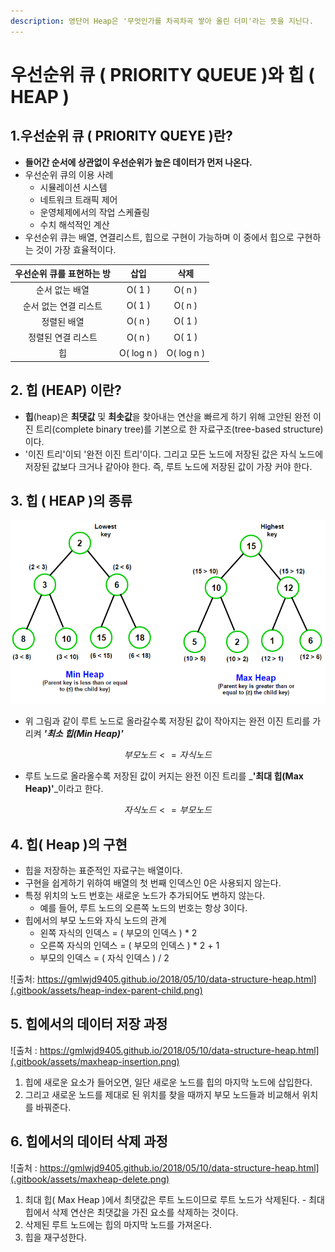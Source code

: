 ```yaml
---
description: 영단어 Heap은 '무엇인가를 차곡차곡 쌓아 올린 더미'라는 뜻을 지닌다.
---
```


# 우선순위 큐 \( PRIORITY QUEUE \)와 힙 \( HEAP \)

## 1.우선순위 큐 \( PRIORITY QUEYE \)란?

* **들어간 순서에 상관없이 우선순위가 높은 데이터가 먼저 나온다.**
* 우선순위 큐의 이용 사례
  * 시뮬레이션 시스템
  * 네트워크 트래픽 제어
  * 운영체제에서의 작업 스케쥴링
  * 수치 해석적인 계산 
* 우선순위 큐는 배열, 연결리스트, 힙으로 구현이 가능하며 이 중에서 힙으로 구현하는 것이 가장 효율적이다.

| 우선순위 큐를 표현하는 방 | 삽입 | 삭제 |
| :---: | :---: | :---: |
| 순서 없는 배열 | O\( 1 \) | O\( n \) |
| 순서 없는 연결 리스트 | O\( 1 \) | O\( n \) |
| 정렬된 배열 | O\( n \) | O\( 1 \) |
| 정렬된 연결 리스트 | O\( n \) | O\( 1 \) |
| 힙 | O\( log n \) | O\( log n \) |

## 2. 힙 \(HEAP\) 이란?

* **힙**\(heap\)은 **최댓값** 및 **최솟값**을 찾아내는 연산을 빠르게 하기 위해 고안된 완전 이진 트리\(complete binary tree\)를 기본으로 한 자료구조\(tree-based structure\)이다. 
* '이진 트리'이되 '완전 이진 트리'이다. 그리고 모든 노드에 저장된 값은 자식 노드에 저장된 값보다 크거나 같아야 한다. 즉, 루트 노드에 저장된 값이 가장 커야 한다.

## 3. 힙 \( HEAP \)의 종류

![Min-Max Heap](.gitbook/assets/min-max-heap.png)

* 위 그림과 같이 루트 노드로 올라갈수록 저장된 값이 작아지는 완전 이진 트리를 가리켜 _**'최소 힙\(Min Heap\)'**_

$$
부모 노드 <= 자식 노드
$$

* 루트 노드로 올라올수록 저장된 값이 커지는 완전 이진 트리를 _**'최대 힙\(Max Heap\)'**_이라고 한다. 

$$
자식 노드 <= 부모 노드
$$

## 4. 힙\( Heap \)의 구현

* 힙을 저장하는 표준적인 자료구는 배열이다.
* 구현을 쉽게하기 위하여 배열의 첫 번째 인덱스인 0은 사용되지 않는다.
* 특정 위치의 노드 번호는 새로운 노드가 추가되어도 변하지 않는다.
  * 예를 들어, 루트 노드의 오른쪽 노드의 번호는 항상 3이다.
* 힙에서의 부모 노드와 자식 노드의 관계
  * 왼쪽 자식의 인덱스 = \( 부모의 인덱스 \) \* 2
  * 오른쪽 자식의 인덱스 = \( 부모의 인덱스 \) \* 2 + 1
  * 부모의 인덱스 = \( 자식 인덱스 \) / 2

![&#xCD9C;&#xCC98;: https://gmlwjd9405.github.io/2018/05/10/data-structure-heap.html](.gitbook/assets/heap-index-parent-child.png)



## 5. 힙에서의 데이터 저장 과정

![&#xCD9C;&#xCC98; : https://gmlwjd9405.github.io/2018/05/10/data-structure-heap.html](.gitbook/assets/maxheap-insertion.png)

1. 힙에 새로운 요소가 들어오면, 일단 새로운 노드를 힙의 마지막 노드에 삽입한다.
2. 그리고 새로운 노드를 제대로 된 위치를 찾을 때까지 부모 노드들과 비교해서 위치를 바꿔준다.



## 6. 힙에서의 데이터 삭제 과정

![&#xCD9C;&#xCC98; : https://gmlwjd9405.github.io/2018/05/10/data-structure-heap.html](.gitbook/assets/maxheap-delete.png)

1. 최대 힙\( Max Heap \)에서 최댓값은 루트 노드이므로 루트 노드가 삭제된다. - 최대 힙에서 삭제 연산은 최댓값을 가진 요소를 삭제하는 것이다.
2. 삭제된 루트 노드에는 힙의 마지막 노드를 가져온다.
3. 힙을 재구성한다.





